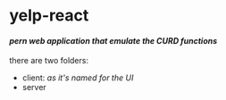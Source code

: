 # yelp-react

#### _pern web application that emulate the CURD functions_

there are two folders: 

- client:
  _as it's named for the UI_
- server 
